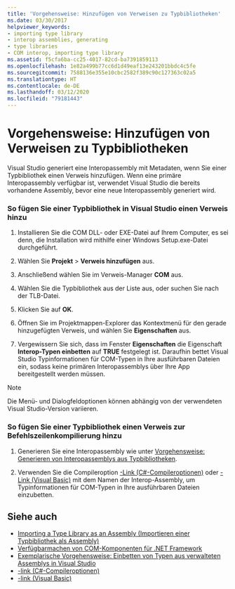 ```yaml
---
title: 'Vorgehensweise: Hinzufügen von Verweisen zu Typbibliotheken'
ms.date: 03/30/2017
helpviewer_keywords:
- importing type library
- interop assemblies, generating
- type libraries
- COM interop, importing type library
ms.assetid: f5cfa6ba-cc25-4017-82cd-ba7391859113
ms.openlocfilehash: 1e82a499b77cc6d1d49eaf13e243201bbdc4c5fe
ms.sourcegitcommit: 7588136e355e10cbc2582f389c90c127363c02a5
ms.translationtype: HT
ms.contentlocale: de-DE
ms.lasthandoff: 03/12/2020
ms.locfileid: "79181443"
---
```

# <a name="how-to-add-references-to-type-libraries"></a>Vorgehensweise: Hinzufügen von Verweisen zu Typbibliotheken
Visual Studio generiert eine Interopassembly mit Metadaten, wenn Sie einer Typbibliothek einen Verweis hinzufügen. Wenn eine primäre Interopassembly verfügbar ist, verwendet Visual Studio die bereits vorhandene Assembly, bevor eine neue Interopassembly generiert wird.  
  
### <a name="to-add-a-reference-to-a-type-library-in-visual-studio"></a>So fügen Sie einer Typbibliothek in Visual Studio einen Verweis hinzu  
  
1. Installieren Sie die COM DLL- oder EXE-Datei auf Ihrem Computer, es sei denn, die Installation wird mithilfe einer Windows Setup.exe-Datei durchgeführt.  
  
2. Wählen Sie **Projekt** > **Verweis hinzufügen** aus.  
  
3. Anschließend wählen Sie im Verweis-Manager **COM** aus.  
  
4. Wählen Sie die Typbibliothek aus der Liste aus, oder suchen Sie nach der TLB-Datei.  
  
5. Klicken Sie auf **OK**.  
  
6. Öffnen Sie im Projektmappen-Explorer das Kontextmenü für den gerade hinzugefügten Verweis, und wählen Sie **Eigenschaften** aus.  
  
7. Vergewissern Sie sich, dass im Fenster **Eigenschaften** die Eigenschaft **Interop-Typen einbetten** auf **TRUE** festgelegt ist. Daraufhin bettet Visual Studio Typinformationen für COM-Typen in Ihre ausführbaren Dateien ein, sodass keine primären Interopassemblys über Ihre App bereitgestellt werden müssen.  
  
> [!NOTE]
> Die Menü- und Dialogfeldoptionen können abhängig von der verwendeten Visual Studio-Version variieren.  
  
### <a name="to-add-a-reference-to-a-type-library-for-command-line-compilation"></a>So fügen Sie einer Typbibliothek einen Verweis zur Befehlszeilenkompilierung hinzu  
  
1. Generieren Sie eine Interopassembly wie unter [Vorgehensweise: Generieren von Interopassemblys aus Typbibliotheken](how-to-generate-interop-assemblies-from-type-libraries.md).  
  
2. Verwenden Sie die Compileroption [-Link (C#-Compileroptionen)](../../csharp/language-reference/compiler-options/link-compiler-option.md) oder [-Link (Visual Basic)](../../visual-basic/reference/command-line-compiler/link.md) mit dem Namen der Interop-Assembly, um Typinformationen für COM-Typen in Ihre ausführbaren Dateien einzubetten.  
  
## <a name="see-also"></a>Siehe auch

- [Importing a Type Library as an Assembly (Importieren einer Typbibliothek als Assembly)](importing-a-type-library-as-an-assembly.md)
- [Verfügbarmachen von COM-Komponenten für .NET Framework](exposing-com-components.md)
- [Exemplarische Vorgehensweise: Einbetten von Typen aus verwalteten Assemblys in Visual Studio](../../standard/assembly/embed-types-visual-studio.md)
- [-link (C#-Compileroptionen)](../../csharp/language-reference/compiler-options/link-compiler-option.md)
- [-link (Visual Basic)](../../visual-basic/reference/command-line-compiler/link.md)
